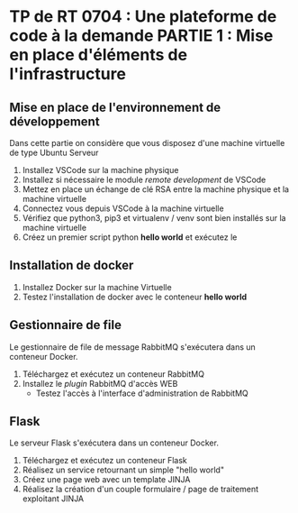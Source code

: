 # TP de RT 0704 : Une plateforme de code à la demande  PARTIE 1 : Mise en place d'éléments de l'infrastructure

## Mise en place de l'environnement de développement

Dans cette partie on considère que vous disposez d'une machine virtuelle de type Ubuntu Serveur

1. Installez VSCode sur la machine physique
2. Installez si nécessaire le module *remote development* de VSCode
3. Mettez en place un échange de clé RSA entre la machine physique et la machine virtuelle
4. Connectez vous depuis VSCode à la machine virtuelle
5. Vérifiez que python3, pip3 et virtualenv / venv sont bien installés sur la machine virtuelle
6. Créez un premier script python **hello world** et exécutez le

## Installation de docker

1. Installez Docker sur la machine Virtuelle
2. Testez l'installation de docker avec le conteneur **hello world**

## Gestionnaire de file

Le gestionnaire de file de message RabbitMQ s'exécutera dans un conteneur Docker.

1. Téléchargez et exécutez un conteneur RabbitMQ
2. Installez le *plugin* RabbitMQ d'accès WEB
   - Testez l'accès à l'interface d'administration de RabbitMQ 

## Flask

Le serveur Flask s'exécutera dans un conteneur Docker.

1. Téléchargez et exécutez un conteneur Flask
2. Réalisez un service retournant un simple "hello world" 
3. Créez une page web avec un template JINJA
4. Réalisez la création d'un couple formulaire / page de traitement exploitant JINJA
